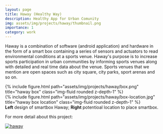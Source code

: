 ```yaml
---
layout: page
title: Haway (Healthy Way)
description: Healthy App for Urban Comunity 
img: assets/img/projects/haway/thumbnail.png
importance: 1
category: work
---
```


Haway is a combination of software (android application) and hardware in the form of a smart box containing a series of sensors and actuators to read environmental conditions at a sports venue. 
Haway's purpose is to increase sports participation in urban communities by informing sports venues along with detailed and real time data about the venue. 
Sports venues that we mention are open spaces such as city square, city parks, sport arenas and so on.  

<div class="row justify-content-sm-center">
    <div class="col-sm-6 mt-3 mt-md-0">
        {% include figure.html path="assets/img/projects/haway/box.png" title="haway box" class="img-fluid rounded z-depth-1" %}
    </div>
    <div class="col-sm-6 mt-3 mt-md-0">
        {% include figure.html path="assets/img/projects/haway/box-location.jpg" title="haway box location" class="img-fluid rounded z-depth-1" %}
    </div>
</div>
<div class="caption">
    <b>Left</b> design of smartbox Haway; <b>Right</b> potentioal location to place smartbox.
</div>

For more detail about this project:

[![haway](https://res.cloudinary.com/marcomontalbano/image/upload/v1660378495/video_to_markdown/images/youtube--sYjzKdp0mRU-c05b58ac6eb4c4700831b2b3070cd403.jpg)](https://www.youtube.com/watch?v=sYjzKdp0mRU&t=16s "haway")